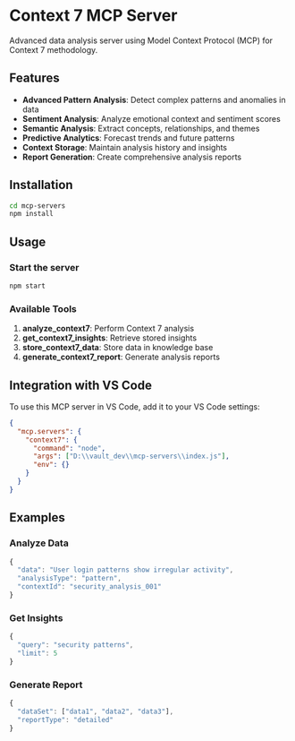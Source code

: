 # Context 7 MCP Server

Advanced data analysis server using Model Context Protocol (MCP) for Context 7 methodology.

## Features

- **Advanced Pattern Analysis**: Detect complex patterns and anomalies in data
- **Sentiment Analysis**: Analyze emotional context and sentiment scores  
- **Semantic Analysis**: Extract concepts, relationships, and themes
- **Predictive Analytics**: Forecast trends and future patterns
- **Context Storage**: Maintain analysis history and insights
- **Report Generation**: Create comprehensive analysis reports

## Installation

```bash
cd mcp-servers
npm install
```

## Usage

### Start the server
```bash
npm start
```

### Available Tools

1. **analyze_context7**: Perform Context 7 analysis
2. **get_context7_insights**: Retrieve stored insights
3. **store_context7_data**: Store data in knowledge base
4. **generate_context7_report**: Generate analysis reports

## Integration with VS Code

To use this MCP server in VS Code, add it to your VS Code settings:

```json
{
  "mcp.servers": {
    "context7": {
      "command": "node",
      "args": ["D:\\vault_dev\\mcp-servers\\index.js"],
      "env": {}
    }
  }
}
```

## Examples

### Analyze Data
```javascript
{
  "data": "User login patterns show irregular activity",
  "analysisType": "pattern",
  "contextId": "security_analysis_001"
}
```

### Get Insights
```javascript
{
  "query": "security patterns",
  "limit": 5
}
```

### Generate Report
```javascript
{
  "dataSet": ["data1", "data2", "data3"],
  "reportType": "detailed"
}
```
